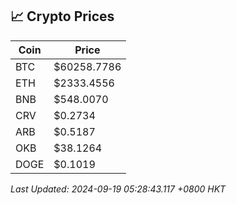 ## 📈 Crypto Prices

| Coin | Price |
| ---- | ----- |
| BTC | $60258.7786 |
| ETH | $2333.4556 |
| BNB | $548.0070 |
| CRV | $0.2734 |
| ARB | $0.5187 |
| OKB | $38.1264 |
| DOGE | $0.1019 |

_Last Updated: 2024-09-19 05:28:43.117 +0800 HKT_